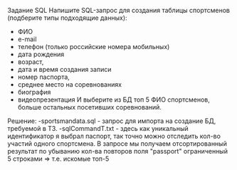 Задание SQL
Напишите SQL-запрос для создания таблицы спортсменов (подберите типы подходящие данных):
- ФИО
- e-mail
- телефон (только российские номера мобильных)
- дата рождения
- возраст,
- дата и время создания записи
- номер паспорта,
- среднее место на соревнованиях
- биография
- видеопрезентация
И выберите из БД топ 5 ФИО спортсменов, больше остальных посетивших соревнований.

Решение:
-sportsmandata.sql - запрос для импорта на создание БД, требуемой в ТЗ.
-sqlCommandT.txt - здесь как уникальный идентификатор я выбрал паспорт, так точно можно отследить кол-во участий одного спортсмена. 
В запросе мы получаем отсортированный результат по убыванию кол-ва повторов поля "passport" ограниченный 5 строками => т.е. искомые топ-5
